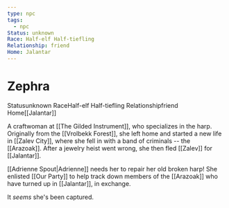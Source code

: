 ```yaml
---
type: npc
tags:
  - npc
Status: unknown
Race: Half-elf Half-tiefling
Relationship: friend
Home: Jalantar
---
```


# Zephra
<span class="dataview inline-field"><span class="inline-field-key">Status</span><span class="inline-field-value">unknown</span></span>
<span class="dataview inline-field"><span class="inline-field-key">Race</span><span class="inline-field-value">Half-elf Half-tiefling</span></span>
<span class="dataview inline-field"><span class="inline-field-key">Relationship</span><span class="inline-field-value">friend</span></span>
<span class="dataview inline-field"><span class="inline-field-key">Home</span><span class="inline-field-value">[[Jalantar]]</span></span>

A craftwoman at [[The Gilded Instrument]], who specializes in the harp. Originally from the [[Vrolbekk Forest]], she left home and started a new life in [[Zalev City]], where she fell in with a band of criminals -- the [[Arazoak]]. After a jewelry heist went wrong, she then fled [[Zalev]] for [[Jalantar]].

[[Adrienne Spout|Adrienne]] needs her to repair her old broken harp! She enlisted [[Our Party]] to help track down members of the [[Arazoak]] who have turned up in [[Jalantar]], in exchange. 

It *seems* she's been captured. 